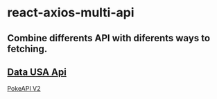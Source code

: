 # react-axios-multi-api

Combine differents API with diferents ways to fetching.
-
[Data USA Api](https://datausa.io/api/)
-
[PokeAPI V2](https://pokeapi.co/api/v2/)

